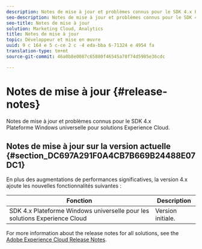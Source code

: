 ```yaml
---
description: Notes de mise à jour et problèmes connus pour le SDK 4.x Plateforme Windows universelle pour solutions Experience Cloud.
seo-description: Notes de mise à jour et problèmes connus pour le SDK 4.x Plateforme Windows universelle pour solutions Experience Cloud.
seo-title: Notes de mise à jour
solution: Marketing Cloud, Analytics
title: Notes de mise à jour
topic: Développeur et mise en œuvre
uuid: 9 c 164 e 5 c-ce 2 c -4 eda-bba 6-71324 e 4954 fa
translation-type: tm+mt
source-git-commit: 46a0b8e0087c65880f46545a78f74d5985e36cdc

---
```



# Notes de mise à jour {#release-notes}

Notes de mise à jour et problèmes connus pour le SDK 4.x Plateforme Windows universelle pour solutions Experience Cloud.

## Notes de mise à jour sur la version actuelle {#section_DC697A291F0A4CB7B669B24488E07DC1}

En plus des augmentations de performances significatives, la version 4.x ajoute les nouvelles fonctionnalités suivantes :

| Fonction | Description |
|--- |--- |
| SDK 4.x Plateforme Windows universelle pour les solutions Experience Cloud | Version initiale. |


For more information about the release notes for all solutions, see the [Adobe Experience Cloud Release Notes](https://docs.adobe.com/content/help/en/release-notes/experience-cloud/current.html).
